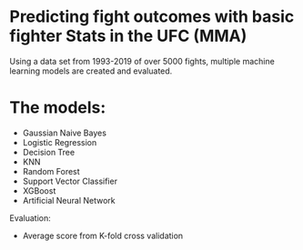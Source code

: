 # Predicting fight outcomes with basic fighter Stats in the UFC (MMA)

Using a data set from 1993-2019 of over 5000 fights, multiple machine learning models are created and evaluated.
# The models:
* Gaussian Naive Bayes
* Logistic Regression
* Decision Tree
* KNN
* Random Forest
* Support Vector Classifier
* XGBoost
* Artificial Neural Network

Evaluation:
* Average score from K-fold cross validation

